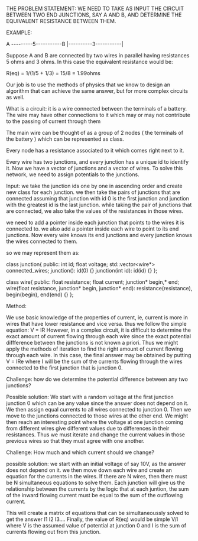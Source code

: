 THE PROBLEM STATEMENT: WE NEED TO TAKE AS INPUT THE CIRCUIT BETWEEN TWO END JUNCTIONS, SAY A AND B, AND DETERMINE THE EQUIVALENT RESISTANCE BETWEEN THEM.

EXAMPLE:

A ---------5-----------B
|----------3-----------|

Suppose A and B are connected by two wires in parallel having resistances 5 ohms and 3 ohms. In this case the equivalent resistance would be:

R(eq) = 1/(1/5 + 1/3) = 15/8 = 1.99ohms

Our job is to use the methods of physics that we know to design an algorithm that can achieve the same answer, but for more complex circuits as well.

What is a circuit: it is a wire connected between the terminals of a battery.
The wire may have other connections to it which may or may not contribute to the passing of current through them

The main wire can be thought of as a group of 2 nodes ( the terminals of the battery ) which can be represented as class.

Every node has a resistance associated to it which comes right next to it.

Every wire has two junctions, and every junction has a unique id to identify it.
Now we have a vector of junctions and a vector of wires. To solve this network, we need to assign potentials to the junctions.

Input: we take the junction ids one by one in ascending order and create new class for each junction. we then take the pairs of junctions that are connected assuming that junction with id 0 is the first junction and junction with the greatest id is the last junction. while taking the pair of junctions that are connected, we also take the values of the resistances in those wires.

we need to add a pointer inside each junction that points to the wires it is connected to.
we also add a pointer inside each wire to point to its end junctions. Now every wire knows its end junctions and every junction knows the wires connected to them.

so we may represent them as:

class junction{
	public:
	int id;
	float voltage;
	std::vector<wire*> connected_wires;
	junction(): id(0) {}
	junction(int id): id(id) {}
};

class wire{
	public:
	float resistance;
	float current;
	junction* begin,* end;
	wire(float resistance, junction* begin, junction* end): resistance(resistance), begin(begin), end(end) {}
};

Method: 

We use basic knowledge of the properties of current, ie, current is more in wires that have lower resistance and vice versa.
thus we follow the simple equation: V = IR
However, in a complex circuit, it is difficult to determine the exact amount of current flowing through each wire since the exact potential diffference between the junctions is not known a priori. Thus we might apply the methods of iteration to find the right amount of current flowing through each wire. In this case, the final answer may be obtained by putting V = IRe where I will be the sum of the currents flowing through the wires connected to the first junction that is junction 0.

Challenge: how do we determine the potential difference between any two junctions?

Possible solution: We start with a random voltage at the first junction junction 0 which can be any value since the answer does not depend on it.
We then assign equal currents to all wires connected to junction 0. Then we move to the junctions connected to those wires at the other end. We might then reach an interesting point where the voltage at one junction coming from different wires give different values due to differences in their resistances. Thus we must iterate and change the current values in those previous wires so that they must agree with one another. 

Challenge: How much and which current should we change?

possible solution: we start with an initial voltage of say 10V, as the answer does not depend on it. we then move down each wire and create an equation for the currents in the wires. If there are N wires, then there must be N simultaneous equations to solve them. Each junction will give us the relationship between the currents by the logic that at each juntion, the sum of the inward flowing current must be equal to the sum of the outflowing current.

This will create a matrix of equations that can be simultaneoussly solved to get the answer I1 I2 I3.... Finally, the value of R(eq) would be simple V/I where V is the assumed value of potential at junction 0 and I is the sum of currents flowing out from this junction.









	
